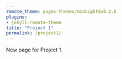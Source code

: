 ```yaml
---
remote_theme: pages-themes/midnight@v0.2.0
plugins:
- jekyll-remote-theme
title: "Project 1"
permalink: /project1/
---
```


New page for Project 1.
